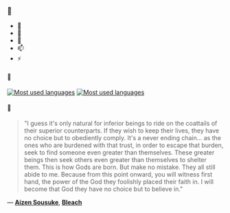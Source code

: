 ### 👋

- 🔭
- 🌱
- 💬
- 📫
- ⚡

#### 🧏

[![Most used languages](https://github-readme-stats-aynah.vercel.app/api/top-langs/?username=aynh&theme=solarized-dark&langs_count=6&layout=compact&hide_title=true)](https://github.com/anuraghazra/github-readme-stats#gh-dark-mode-only)
[![Most used languages](https://github-readme-stats-aynah.vercel.app/api/top-langs/?username=aynh&theme=solarized-light&langs_count=6&layout=compact&hide_title=true)](https://github.com/anuraghazra/github-readme-stats#gh-light-mode-only)

#### 💬

> "I guess it's only natural for inferior beings to ride on the coattails of their superior counterparts. If they wish to keep their lives, they have no choice but to obediently comply. It's a never ending chain... as the ones who are burdened with that trust, in order to escape that burden, seek to find someone even greater than themselves. These greater beings then seek others even greater than themselves to shelter them. This is how Gods are born. But make no mistake. They all still abide to me. Because from this point onward, you will witness first hand, the power of the God they foolishly placed their faith in. I will become that God they have no choice but to believe in."

&mdash; [**Aizen Sousuke**](https://myanimelist.net/character.php?q=Aizen%20Sousuke&cat=character), [**Bleach**](https://myanimelist.net/search/all?q=Bleach&cat=all)
